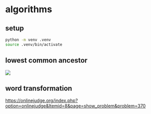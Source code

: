 # algorithms

## setup

```sh
python -m venv .venv
source .venv/bin/activate
```

## lowest common ancestor

<img src="https://s3.amazonaws.com/hr-assets/0/1527870675-1cfffe0a8a-LCASample.png">

## word transformation

https://onlinejudge.org/index.php?option=onlinejudge&Itemid=8&page=show_problem&problem=370
